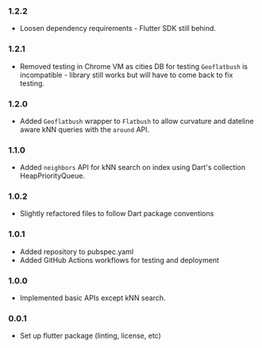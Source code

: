### 1.2.2
* Loosen dependency requirements - Flutter SDK still behind.
### 1.2.1
* Removed testing in Chrome VM as cities DB for testing `Geoflatbush` is incompatible - library still works but will have to come back to fix testing.
### 1.2.0
* Added `Geoflatbush` wrapper to `Flatbush` to allow curvature and dateline aware kNN queries with the `around` API.
### 1.1.0
* Added `neighbors` API for kNN search on index using Dart's collection HeapPriorityQueue.
### 1.0.2
* Slightly refactored files to follow Dart package conventions
### 1.0.1
* Added repository to pubspec.yaml
* Added GitHub Actions workflows for testing and deployment

### 1.0.0
* Implemented basic APIs except kNN search.

### 0.0.1
* Set up flutter package (linting, license, etc)
